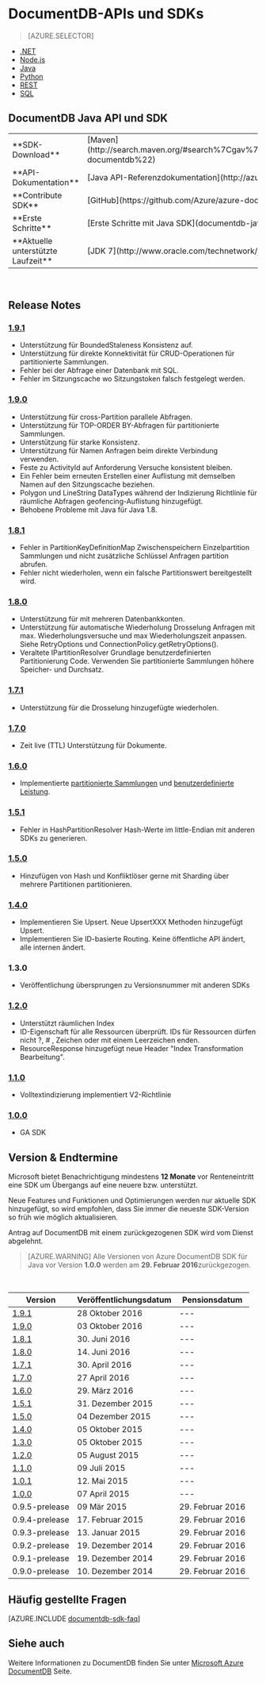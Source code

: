 
<properties
    pageTitle="DocumentDB Java API und SDK | Microsoft Azure"
    description="Lernen Sie die Java API und SDK einschließlich Veröffentlichungsdaten Pensionsdaten und Änderungen zwischen jeder DocumentDB Java SDK-Version."
    services="documentdb"
    documentationCenter="java"
    authors="rnagpal"
    manager="jhubbard"
    editor="cgronlun"/>

<tags
    ms.service="documentdb"
    ms.workload="data-services"
    ms.tgt_pltfrm="na"
    ms.devlang="java"
    ms.topic="article"
    ms.date="10/28/2016"
    ms.author="rnagpal"/>

# <a name="documentdb-apis-and-sdks"></a>DocumentDB-APIs und SDKs

> [AZURE.SELECTOR]
- [.NET](documentdb-sdk-dotnet.md)
- [Node.js](documentdb-sdk-node.md)
- [Java](documentdb-sdk-java.md)
- [Python](documentdb-sdk-python.md)
- [REST](https://go.microsoft.com/fwlink/?LinkId=402413)
- [SQL](https://msdn.microsoft.com/library/azure/dn782250.aspx)

## <a name="documentdb-java-api-and-sdk"></a>DocumentDB Java API und SDK

<table>
<tr><td>**SDK-Download**</td><td>[Maven](http://search.maven.org/#search%7Cgav%7C1%7Cg%3A%22com.microsoft.azure%22%20AND%20a%3A%22azure-documentdb%22)</td></tr>
<tr><td>**API-Dokumentation**</td><td>[Java API-Referenzdokumentation](http://azure.github.io/azure-documentdb-java/)</td></tr>
<tr><td>**Contribute SDK**</td><td>[GitHub](https://github.com/Azure/azure-documentdb-java/)</td></tr>
<tr><td>**Erste Schritte**</td><td>[Erste Schritte mit Java SDK](documentdb-java-application.md)</td></tr>
<tr><td>**Aktuelle unterstützte Laufzeit**</td><td>[JDK 7](http://www.oracle.com/technetwork/java/javase/downloads/jdk7-downloads-1880260.html)</td></tr>
</table></br>

## <a name="release-notes"></a>Release Notes

### <a name="a-name191191httpmvnrepositorycomartifactcommicrosoftazureazure-documentdb191"></a><a name="1.9.1"/>[1.9.1](http://mvnrepository.com/artifact/com.microsoft.azure/azure-documentdb/1.9.1)

  - Unterstützung für BoundedStaleness Konsistenz auf.
  - Unterstützung für direkte Konnektivität für CRUD-Operationen für partitionierte Sammlungen.
  - Fehler bei der Abfrage einer Datenbank mit SQL.
  - Fehler im Sitzungscache wo Sitzungstoken falsch festgelegt werden.

### <a name="a-name190190httpmvnrepositorycomartifactcommicrosoftazureazure-documentdb190"></a><a name="1.9.0"/>[1.9.0](http://mvnrepository.com/artifact/com.microsoft.azure/azure-documentdb/1.9.0)

  - Unterstützung für cross-Partition parallele Abfragen.
  - Unterstützung für TOP-ORDER BY-Abfragen für partitionierte Sammlungen.
  - Unterstützung für starke Konsistenz.
  - Unterstützung für Namen Anfragen beim direkte Verbindung verwenden.
  - Feste zu ActivityId auf Anforderung Versuche konsistent bleiben.
  - Ein Fehler beim erneuten Erstellen einer Auflistung mit demselben Namen auf den Sitzungscache beziehen.
  - Polygon und LineString DataTypes während der Indizierung Richtlinie für räumliche Abfragen geofencing-Auflistung hinzugefügt.
  - Behobene Probleme mit Java für Java 1.8.

### <a name="a-name181181httpmvnrepositorycomartifactcommicrosoftazureazure-documentdb181"></a><a name="1.8.1"/>[1.8.1](http://mvnrepository.com/artifact/com.microsoft.azure/azure-documentdb/1.8.1)
  - Fehler in PartitionKeyDefinitionMap Zwischenspeichern Einzelpartition Sammlungen und nicht zusätzliche Schlüssel Anfragen partition abrufen.
  - Fehler nicht wiederholen, wenn ein falsche Partitionswert bereitgestellt wird.

### <a name="a-name180180httpmvnrepositorycomartifactcommicrosoftazureazure-documentdb180"></a><a name="1.8.0"/>[1.8.0](http://mvnrepository.com/artifact/com.microsoft.azure/azure-documentdb/1.8.0)
  - Unterstützung für mit mehreren Datenbankkonten.
  - Unterstützung für automatische Wiederholung Drosselung Anfragen mit max. Wiederholungsversuche und max Wiederholungszeit anpassen.  Siehe RetryOptions und ConnectionPolicy.getRetryOptions().
  - Veraltete IPartitionResolver Grundlage benutzerdefinierten Partitionierung Code. Verwenden Sie partitionierte Sammlungen höhere Speicher- und Durchsatz.

### <a name="a-name171171httpmvnrepositorycomartifactcommicrosoftazureazure-documentdb171"></a><a name="1.7.1"/>[1.7.1](http://mvnrepository.com/artifact/com.microsoft.azure/azure-documentdb/1.7.1)
- Unterstützung für die Drosselung hinzugefügte wiederholen.  

### <a name="a-name170170httpmvnrepositorycomartifactcommicrosoftazureazure-documentdb170"></a><a name="1.7.0"/>[1.7.0](http://mvnrepository.com/artifact/com.microsoft.azure/azure-documentdb/1.7.0)
- Zeit live (TTL) Unterstützung für Dokumente.

### <a name="a-name160160httpmvnrepositorycomartifactcommicrosoftazureazure-documentdb160"></a><a name="1.6.0"/>[1.6.0](http://mvnrepository.com/artifact/com.microsoft.azure/azure-documentdb/1.6.0)
- Implementierte [partitionierte Sammlungen](documentdb-partition-data.md) und [benutzerdefinierte Leistung](documentdb-performance-levels.md).

### <a name="a-name151151httpmvnrepositorycomartifactcommicrosoftazureazure-documentdb151"></a><a name="1.5.1"/>[1.5.1](http://mvnrepository.com/artifact/com.microsoft.azure/azure-documentdb/1.5.1)
- Fehler in HashPartitionResolver Hash-Werte im little-Endian mit anderen SDKs zu generieren.

### <a name="a-name150150httpmvnrepositorycomartifactcommicrosoftazureazure-documentdb150"></a><a name="1.5.0"/>[1.5.0](http://mvnrepository.com/artifact/com.microsoft.azure/azure-documentdb/1.5.0)
- Hinzufügen von Hash und Konfliktlöser gerne mit Sharding über mehrere Partitionen partitionieren.

### <a name="a-name140140httpmvnrepositorycomartifactcommicrosoftazureazure-documentdb140"></a><a name="1.4.0"/>[1.4.0](http://mvnrepository.com/artifact/com.microsoft.azure/azure-documentdb/1.4.0)
- Implementieren Sie Upsert. Neue UpsertXXX Methoden hinzugefügt Upsert.
- Implementieren Sie ID-basierte Routing. Keine öffentliche API ändert, alle internen ändert.

### <a name="a-name130130"></a><a name="1.3.0"/>1.3.0
- Veröffentlichung übersprungen zu Versionsnummer mit anderen SDKs

### <a name="a-name120120httpmvnrepositorycomartifactcommicrosoftazureazure-documentdb120"></a><a name="1.2.0"/>[1.2.0](http://mvnrepository.com/artifact/com.microsoft.azure/azure-documentdb/1.2.0)
- Unterstützt räumlichen Index
- ID-Eigenschaft für alle Ressourcen überprüft. IDs für Ressourcen dürfen nicht ?, # \, Zeichen oder mit einem Leerzeichen enden.
- ResourceResponse hinzugefügt neue Header "Index Transformation Bearbeitung".

### <a name="a-name110110httpmvnrepositorycomartifactcommicrosoftazureazure-documentdb110"></a><a name="1.1.0"/>[1.1.0](http://mvnrepository.com/artifact/com.microsoft.azure/azure-documentdb/1.1.0)
- Volltextindizierung implementiert V2-Richtlinie

### <a name="a-name100100httpmvnrepositorycomartifactcommicrosoftazureazure-documentdb100"></a><a name="1.0.0"/>[1.0.0](http://mvnrepository.com/artifact/com.microsoft.azure/azure-documentdb/1.0.0)
- GA SDK

## <a name="release--retirement-dates"></a>Version & Endtermine
Microsoft bietet Benachrichtigung mindestens **12 Monate** vor Renteneintritt eine SDK um Übergangs auf eine neuere bzw. unterstützt.

Neue Features und Funktionen und Optimierungen werden nur aktuelle SDK hinzugefügt, so wird empfohlen, dass Sie immer die neueste SDK-Version so früh wie möglich aktualisieren.

Antrag auf DocumentDB mit einem zurückgezogenen SDK wird vom Dienst abgelehnt.

> [AZURE.WARNING]
Alle Versionen von Azure DocumentDB SDK für Java vor Version **1.0.0** werden am **29. Februar 2016**zurückgezogen.

<br/>

| Version | Veröffentlichungsdatum | Pensionsdatum
| ---     | ---          | ---
| [1.9.1](#1.9.1) | 28 Oktober 2016 |---
| [1.9.0](#1.9.0) | 03 Oktober 2016 |---
| [1.8.1](#1.8.1) | 30. Juni 2016 |---
| [1.8.0](#1.8.0) | 14. Juni 2016 |---
| [1.7.1](#1.7.1) | 30. April 2016 |---
| [1.7.0](#1.7.0) | 27 April 2016 |---
| [1.6.0](#1.6.0) | 29. März 2016 |---
| [1.5.1](#1.5.1) | 31. Dezember 2015 |---
| [1.5.0](#1.5.0) | 04 Dezember 2015 |---
| [1.4.0](#1.4.0) | 05 Oktober 2015 |---
| [1.3.0](#1.3.0) | 05 Oktober 2015 |---
| [1.2.0](#1.2.0) | 05 August 2015 |---
| [1.1.0](#1.1.0) | 09 Juli 2015 |---
| [1.0.1](#1.0.1) | 12. Mai 2015 |---
| [1.0.0](#1.0.0) | 07 April 2015 |---
| 0.9.5-prelease | 09 Mär 2015 | 29. Februar 2016
| 0.9.4-prelease | 17. Februar 2015 | 29. Februar 2016
| 0.9.3-prelease | 13. Januar 2015 | 29. Februar 2016
| 0.9.2-prelease | 19. Dezember 2014 | 29. Februar 2016
| 0.9.1-prelease | 19. Dezember 2014 | 29. Februar 2016
| 0.9.0-prelease | 10. Dezember 2014 | 29. Februar 2016

## <a name="faq"></a>Häufig gestellte Fragen
[AZURE.INCLUDE [documentdb-sdk-faq](../../includes/documentdb-sdk-faq.md)]

## <a name="see-also"></a>Siehe auch

Weitere Informationen zu DocumentDB finden Sie unter [Microsoft Azure DocumentDB](https://azure.microsoft.com/services/documentdb/) Seite.
